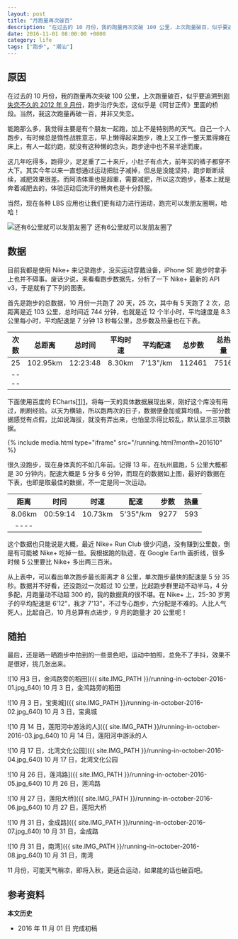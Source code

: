 ```yaml
---
layout: post
title: "月跑量再次破百"
description: "在过去的 10 月份，我的跑量再次突破 100 公里，上次跑量破百，似乎要追溯到刚失恋不久的 2012 年 9 月份，跑步治疗失恋，这似乎是《阿甘正传》里面的桥段。当然，我这次跑量再破一百，并非又失恋。"
date: 2016-11-01 08:00:00 +0800
category: life
tags: ["跑步", "潮汕"]
---
```


## 原因

在过去的 10 月份，我的跑量再次突破 100 公里，上次跑量破百，似乎要追溯到[刚失恋不久的 2012 年 9 月份](/running-notes-in-september.html)，跑步治疗失恋，这似乎是《阿甘正传》里面的桥段。当然，我这次跑量再破一百，并非又失恋。

能跑那么多，我觉得主要是有个朋友一起跑，加上不是特别热的天气。自己一个人跑步，有时候总是惰性战胜意志，早上懒得起来跑步，晚上又工作一整天累得瘫在床上，有人一起约跑，就没有这种懒的念头，跑步途中也不易半途而废。

这几年吃得多，跑得少，足足重了二十来斤，小肚子有点大，前年买的裤子都穿不大下。其实今年以来一直想通过运动把肚子减掉，但总是没能坚持，跑步断断续续，减肥效果很差。而阿浩体重也是超重，需要减肥，所以这次跑步，基本上就是奔着减肥去的，体验运动后流汗的畅爽也是十分舒服。

当然，现在各种 LBS 应用也让我们更有动力进行运动，跑完可以发朋友圈啊，哈哈！

![还有6公里就可以发朋友圈了](http://img.21sq.org/uploadfile/cover/20160918/1474175363595892.jpg)
还有6公里就可以发朋友圈了

## 数据

目前我都是使用 Nike+ 来记录跑步，没买运动穿戴设备，iPhone SE 跑步时拿手上也并不碍事。废话少说，来看看跑步数据先，分析了一下 Nike+ 最新的 API v3，于是就有了下列的图表。

首先是跑步的总数据，10 月份一共跑了 20 天，25 次，其中有 5 天跑了 2 次，总距离是近 103 公里，总时间近 744 分钟，也就是近 12 个半小时，平均速度是 8.3 公里每小时，平均配速是 7 分钟 13 秒每公里，总步数及热量也在下表。


| 次数 | 总距离 | 总时间 | 平均时速 | 平均配速 | 总步数 | 总热量 |
|:----:|:------:|:------:|:--------:|:--------:|:------:|:------:|
|  25  |102.95km|12:23:48|  8.30km  | 7'13"/km | 112461 | 7516   |
|----

下面使用百度的 ECharts[[1]][1]，将每一天的具体数据展现出来，刚好这个库没有用过，刷刷经验。以天为横轴，所以跑两次的日子，数据便叠加或算均值。一部分数据感觉有点假，比如说海拔，就没有弄出来，也怕显示得比较乱，默认显示三项数据。

{% include media.html type="iframe" src="/running.html?month=201610" %}

很久没跑步，现在身体真的不如几年前。记得 13 年，在杭州晨跑，5 公里大概都是 30 分钟内，配速大概是 5 分多 6 分钟，而现在的数据如上图，最好的数据在下表，也即是取最佳的数据，不一定是同一次运动。

| 距离 | 时间 | 时速 | 配速 | 步数 | 热量 |
|:----:|:----:|:----:|:----:|:----:|:----:|
|8.06km|00:59:14|10.73km|5'35"/km|9277|593|
|----

这个数据也只能说是大概，最近 Nike+ Run Club 很少闪退，没有赚到公里数，倒是有可能被 Nike+ 吃掉一些。我根据跑的轨迹，在 Google Earth 画折线，很多时候 5 公里要比 Nike+ 多出两三百米。

从上表中，可以看出单次跑步最长距离才 8 公里，单次跑步最快的配速是 5 分 35 秒。数据并不好看，还没跑过一次超过 10 公里，比起跑步群里动不动半马，4 分多配，月跑量动不动超 300 的，我的数据真的很不堪。在 Nike+ 上，25-30 岁男子的平均配速是 6'12"，我才 7'13"，不过专心跑步，六分配是不难的。人比人气死人，比起自己，10 月总算有点进步，9 月的跑量才 20 公里呢！

## 随拍

最后，还是晒一晒跑步中拍到的一些景色吧，运动中拍照，总免不了手抖，效果不是很好，挑几张出来。

![10 月3 日，金鸿路旁的稻田]({{ site.IMG_PATH }}/running-in-october-2016-01.jpg_640)
10 月 3 日，金鸿路旁的稻田

![10 月 3 日，宝奥城]({{ site.IMG_PATH }}/running-in-october-2016-02.jpg_640)
10 月 3 日，宝奥城

![10 月 14 日，莲阳河中游泳的人]({{ site.IMG_PATH }}/running-in-october-2016-03.jpg_640)
10 月 14 日，莲阳河中游泳的人

![10 月 17 日，北湾文化公园]({{ site.IMG_PATH }}/running-in-october-2016-04.jpg_640)
10 月 17 日，北湾文化公园

![10 月 26 日，莲鸿路]({{ site.IMG_PATH }}/running-in-october-2016-05.jpg_640)
10 月 26 日，莲鸿路

![10 月 27 日，莲阳大桥]({{ site.IMG_PATH }}/running-in-october-2016-06.jpg_640)
10 月 27 日，莲阳大桥

![10 月 31 日，金成路]({{ site.IMG_PATH }}/running-in-october-2016-07.jpg_640)
10 月 31 日，金成路

![10 月 31 日，南湾]({{ site.IMG_PATH }}/running-in-october-2016-08.jpg_640)
10 月 31 日，南湾

11 月份，可能天气稍凉，即将入秋，更适合运动，如果能的话也破百吧。

## 参考资料

[1]: http://echarts.baidu.com/ 'ECharts'

**本文历史**

* 2016 年 11 月 01 日 完成初稿

